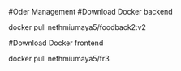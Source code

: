 #Oder Management 
#Download Docker backend

docker pull nethmiumaya5/foodback2:v2 

#Download Docker frontend

docker pull nethmiumaya5/fr3
